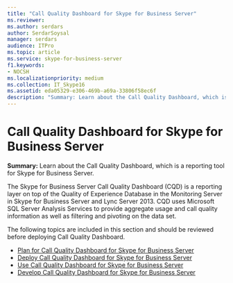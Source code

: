 ```yaml
---
title: "Call Quality Dashboard for Skype for Business Server"
ms.reviewer: 
ms.author: serdars
author: SerdarSoysal
manager: serdars
audience: ITPro
ms.topic: article
ms.service: skype-for-business-server
f1.keywords:
- NOCSH
ms.localizationpriority: medium
ms.collection: IT_Skype16
ms.assetid: eda05329-e306-469b-a69a-33806f58ec6f
description: "Summary: Learn about the Call Quality Dashboard, which is a reporting tool for Skype for Business Server."
---
```


# Call Quality Dashboard for Skype for Business Server
 
**Summary:** Learn about the Call Quality Dashboard, which is a reporting tool for Skype for Business Server.
 
The Skype for Business Server Call Quality Dashboard (CQD) is a reporting layer on top of the Quality of Experience Database in the Monitoring Server in Skype for Business Server and Lync Server 2013. CQD uses Microsoft SQL Server Analysis Services to provide aggregate usage and call quality information as well as filtering and pivoting on the data set.
  
The following topics are included in this section and should be reviewed before deploying Call Quality Dashboard.
  
- [Plan for Call Quality Dashboard for Skype for Business Server](plan.md)
- [Deploy Call Quality Dashboard for Skype for Business Server](deploy-0.md)
- [Use Call Quality Dashboard for Skype for Business Server](use.md)
- [Develop Call Quality Dashboard for Skype for Business Server](develop.md)
